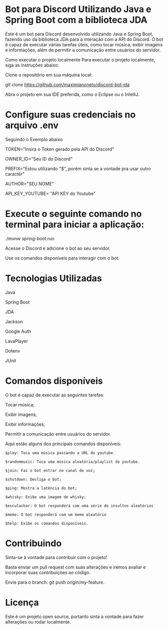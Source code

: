 # Bot para Discord Utilizando Java e Spring Boot com a biblioteca JDA
Este é um bot para Discord desenvolvido utilizando Java e Spring Boot, fazendo uso da biblioteca JDA para a interação com a API do Discord. O bot é capaz de executar várias tarefas úteis, como tocar música, exibir imagens e informações, além de permitir a comunicação entre usuários do servidor.

Como executar o projeto localmente
Para executar o projeto localmente, siga as instruções abaixo:

Clone o repositório em sua máquina local:

git clone https://github.com/maximianoneto/discord-bot-jda

Abra o projeto em sua IDE preferida, como o Eclipse ou o IntelliJ.

# Configure suas credenciais no arquivo .env

Seguindo o Exemplo abaixo

TOKEN="Insira o Token gerado pela API do Discord"

OWNER_ID="Seu ID do Discord"

PREFIX="Estou utilizando "$", porém sinta se a vontade pra usar outro caractér"

AUTHOR="SEU NOME"

API_KEY_YOUTUBE= "API KEY do Youtube"

# Execute o seguinte comando no terminal para iniciar a aplicação:

./mvnw spring-boot:run

Acesse o Discord e adicione o bot ao seu servidor.

Use os comandos disponíveis para interagir com o bot.

# Tecnologias Utilizadas

Java

Spring Boot

JDA

Jackson

Google Auth

LavaPlayer

Dotenv

JUnit

# Comandos disponíveis
O bot é capaz de executar as seguintes tarefas:

Tocar música;

Exibir imagens;

Exibir informações;

Permitir a comunicação entre usuários do servidor.

Aqui estão alguns dos principais comandos disponíveis:

```
$play: Toca uma música passando a URL do youtube.

$randommusic: Toca uma música aleatória/playlist do youtube.

$join: Faz o bot entrar no canal de voz;

$shutdown: Desliga o bot;

$ping: Mostra a latência do bot;

$whisky: Exibe uma imagem de whisky;

$esculachar: O bot responderá com uma série de insultos aleatórios

$meme: O bot responderá com um meme aleatório

$help: Exibe os comandos disponíveis.

```
# Contribuindo
Sinta-se à vontade para contribuir com o projeto! 

Basta enviar um pull request com suas alterações e iremos avaliar e incorporar suas contribuições ao código.

Envie para o branch: git push origin/my-feature.

# Licença
Este é um projeto open source, portanto sinta a vontade para fazer alterações ou rodar localmente.
